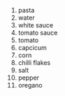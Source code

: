 1. pasta
2. water
3. white sauce
4. tomato sauce
5. tomato
6. capcicum
7. corn
8. chilli flakes
9. salt
10. pepper
11. oregano
